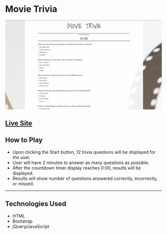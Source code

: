 # Movie Trivia

![Trivia Form Questions](./assets/images/Capture.PNG)

## [Live Site](https://kevinlichang.github.io/TriviaForm/) 

## How to Play

* Upon clicking the Start button, 12 trivia questions will be displayed for the user.
* User will have 2 minutes to answer as many questions as possible.
* After the countdown timer display reaches 0:00, results will be displayed.
* Results will show number of questions answered correctly, incorrectly, or missed.

---

## Technologies Used

* HTML
* Bootstrap
* jQuery/JavaScript
